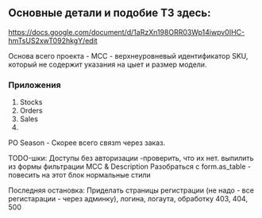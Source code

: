 ## Основные детали и подобие ТЗ здесь:
https://docs.google.com/document/d/1aRzXn198ORR03Wp14iwpv0IHC-hmTsUS2xwT092hkgY/edit



Основа всего проекта - МСС - верхнеуровневый идентификатор SKU, который не содержит 
указания на цыет и размер модели.


### Приложения
1. Stocks
2. Orders
3. Sales
4. 


PO Season - Скорее всего связm через заказ.

TODO-шки:
Доступы без авторизации -проверить, что их нет.
выпилить из формы фильтрации MCC & Description
Разобраться с form.as_table - повесить на этот блок нормальные стили

Последняя остановка:
Приделать страницы регистрации (не надо - все регистарации - через админку), логина, логаута, обработку 403, 404, 500
